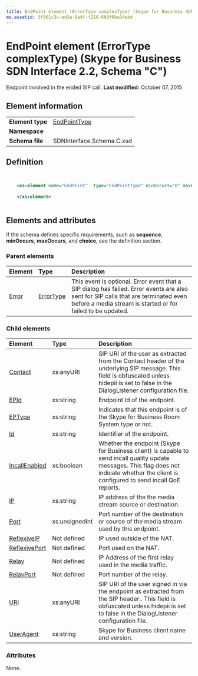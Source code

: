 ```yaml
---
title: EndPoint element (ErrorType complexType) (Skype for Business SDN Interface 2.2, Schema "C")
ms.assetid: 3f961c3c-ed3a-0a4f-f216-6b9f6ba34ebd
---
```



# EndPoint element (ErrorType complexType) (Skype for Business SDN Interface 2.2, Schema "C")
Endpoint involved in the ended SIP call. 
 **Last modified:** October 07, 2015
  
    
    


## Element information


|||
|:-----|:-----|
|**Element type**| [EndPointType](endpointtype-complextype-1.md)|
|**Namespace**||
|**Schema file**|SDNInterface.Schema.C.xsd |
   

## Definition


```XML


    <xs:element name="EndPoint"  type="EndPointType" minOccurs="0" maxOccurs="2">
    
    </xs:element>
  
```


## Elements and attributes

If the schema defines specific requirements, such as **sequence**, **minOccurs**, **maxOccurs**, and **choice**, see the definition section. 
  
    
    

### Parent elements



|**Element**|**Type**|**Description**|
|:-----|:-----|:-----|
| [Error](error-element.md)| [ErrorType](errortype-complextype-1.md)|This event is optional. Error event that a SIP dialog has failed. Error events are also sent for SIP calls that are terminated even before a media stream is started or for failed to be updated. |
   

### Child elements



|**Element**|**Type**|**Description**|
|:-----|:-----|:-----|
| [Contact](contact-element-endpointtype-complextype-1.md)|xs:anyURI |SIP URI of the user as extracted from the Contact header of the underlying SIP message. This field is obfuscated unless hidepii is set to false in the DialogListener configuration file. |
| [EPId](epid-element-endpointtype-complextype.md)|xs:string |Endpoint Id of the endpoint. |
| [EPType](eptype-element-endpointtype-complextype-1.md)|xs:string |Indicates that this endpoint is of the Skype for Business Room System type or not. |
| [Id](id-element-endpointtype-complextype-1.md)|xs:string |Identifier of the endpoint. |
| [IncallEnabled](incallenabled-element.md)|xs:boolean |Whether the endpoint (Skype for Business client) is capable to send incall quality update messages. This flag does not indicate whether the client is configured to send incall QoE reports. |
| [IP](ip-element-endpointtype-complextype-1.md)|xs:string |IP address of the the media stream source or destination. |
| [Port](port-element-endpointtype-complextype.md)|xs:unsignedInt |Port number of the destination or source of the media stream used by this endpoint. |
| [ReflexiveIP](reflexiveip-element-endpointtype-complextype-1.md)|Not defined |IP used outside of the NAT. |
| [ReflexivePort](reflexiveport-element-endpointtype-complextype.md)|Not defined |Port used on the NAT. |
| [Relay](relay-element-endpointtype-complextype.md)|Not defined |IP Address of the first relay used in the media traffic. |
| [RelayPort](relayport-element-endpointtype-complextype-1.md)|Not defined |Port number of the relay. |
| [URI](uri-element-endpointtype-complextype.md)|xs:anyURI |SIP URI of the user signed in via the endpoint as extracted from the SIP header.. This field is obfuscated unless hidepii is set to false in the DialogListener configuration file. |
| [UserAgent](useragent-element-endpointtype-complextype-1.md)|xs:string |Skype for Business client name and version. |
   

### Attributes

None. 
  
    
    

